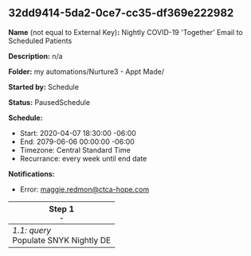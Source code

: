 ## 32dd9414-5da2-0ce7-cc35-df369e222982

**Name** (not equal to External Key)**:** Nightly COVID-19 'Together' Email to Scheduled Patients

**Description:** n/a

**Folder:** my automations/Nurture3 - Appt Made/

**Started by:** Schedule

**Status:** PausedSchedule

**Schedule:**

* Start: 2020-04-07 18:30:00 -06:00
* End: 2079-06-06 00:00:00 -06:00
* Timezone: Central Standard Time
* Recurrance: every week until end date

**Notifications:**

* Error: maggie.redmon@ctca-hope.com

| Step 1<br>_<small>-</small>_ |
| --- |
| _1.1: query_<br>Populate SNYK Nightly DE |
